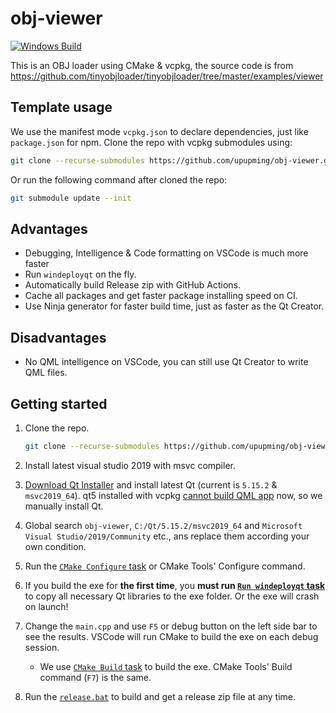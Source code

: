 # obj-viewer

[![Windows Build](https://github.com/upupming/obj-viewer/actions/workflows/windows.yml/badge.svg)](https://github.com/upupming/obj-viewer/actions/workflows/windows.yml)

This is an OBJ loader using CMake & vcpkg, the source code is from https://github.com/tinyobjloader/tinyobjloader/tree/master/examples/viewer

## Template usage

We use the manifest mode `vcpkg.json` to declare dependencies, just like `package.json` for npm. Clone the repo with vcpkg submodules using:

```bash
git clone --recurse-submodules https://github.com/upupming/obj-viewer.git
```

Or run the following command after cloned the repo:

```bash
git submodule update --init
```

## Advantages

- Debugging, Intelligence & Code formatting on VSCode is much more faster
- Run `windeployqt` on the fly.
- Automatically build Release zip with GitHub Actions.
- Cache all packages and get faster package installing speed on CI.
- Use Ninja generator for faster build time, just as faster as the Qt Creator.

## Disadvantages

- No QML intelligence on VSCode, you can still use Qt Creator to write QML files.

## Getting started

1. Clone the repo.

    ```bash
    git clone --recurse-submodules https://github.com/upupming/obj-viewer.git
    ```

2. Install latest visual studio 2019 with msvc compiler.
3. [Download Qt Installer](https://www.qt.io/download-open-source) and install latest Qt (current is `5.15.2` & `msvc2019_64`). qt5 installed with vcpkg [cannot build QML app](https://github.com/microsoft/vcpkg/issues/16983) now, so we manually install Qt.
4. Global search `obj-viewer`, `C:/Qt/5.15.2/msvc2019_64` and `Microsoft Visual Studio/2019/Community` etc., ans replace them according your own condition.
5. Run the [`CMake Configure` task](.vscode/tasks.json) or CMake Tools' Configure command.
6. If you build the exe for **the first time**, you **must run [`Run windeployqt` task](.vscode/tasks.json)** to copy all necessary Qt libraries to the exe folder. Or the exe will crash on launch!
7. Change the `main.cpp` and use `F5` or debug button on the left side bar to see the results. VSCode will run CMake to build the exe on each debug session.
    - We use [`CMake Build` task](.vscode/tasks.json) to build the exe. CMake Tools' Build command (`F7`) is the same.
8. Run the [`release.bat`](release.bat) to build and get a release zip file at any time.
